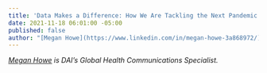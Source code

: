 ```yaml
---
title: 'Data Makes a Difference: How We Are Tackling the Next Pandemic'
date: 2021-11-18 06:01:00 -05:00
published: false
author: "[Megan Howe](https://www.linkedin.com/in/megan-howe-3a868972/)"
---
```




*[Megan Howe](https://www.linkedin.com/in/megan-howe-3a868972/) is DAI’s Global Health Communications Specialist.*